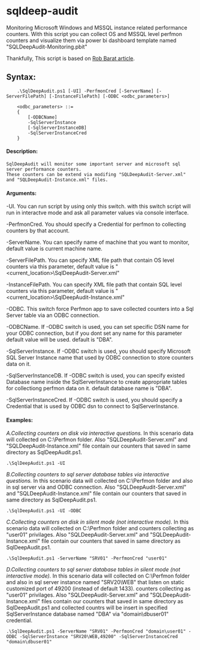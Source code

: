 # sqldeep-audit
Monitoring Microsoft Windows and MSSQL instance related performance counters.
With this script you can collect OS and MSSQL level perfmon counters and visualize them via power bi dashboard template named "SQLDeepAudit-Monitoring.pbit"

Thankfully, This script is based on [Rob Barat article](https://www.aussierobsql.com/using-powershell-to-setup-performance-monitor-data-collector-sets/).

## Syntax:
```
	.\SqlDeepAudit.ps1 [-UI] -PerfmonCred [-ServerName] [-ServerFilePath] [-InstanceFilePath] [-ODBC <odbc_parameters>]
	
	<odbc_parameters> ::=
	{
		[-ODBCName]
		-SqlServerInstance
		[-SqlServerInstanceDB]
		-SqlServerInstanceCred
	}
```
#### Description:
	SqlDeepAudit will monitor some important server and microsoft sql server performance counters.
	These counters can be extend via modifing "SQLDeepAudit-Server.xml" and "SQLDeepAudit-Instance.xml" files.
	
#### Arguments:
-UI. You can run script by using only this switch. with this switch script will run in interactve mode and ask all parameter values via console interface.

-PerfmonCred. You should specify a Credential for perfmon to collecting counters by that account.

-ServerName. You can specify name of machine that you want to monitor, default value is current machine name.

-ServerFilePath. You can specify XML file path that contain OS level counters via this parameter, default value is "<current_location>\SqlDeepAudit-Server.xml"

-InstanceFilePath. You can specify XML file path that contain SQL level counters via this parameter, default value is "<current_location>\SqlDeepAudit-Instance.xml"

-ODBC. This switch force Perfmon app to save collected counters into a Sql Server table via an ODBC connection.

-ODBCName. If -ODBC switch is used, you can set specific DSN name for your ODBC connection, but if you dont set any name for this parameter default value will be used. default is "DBA".

-SqlServerInstance. If -ODBC switch is used, you should specify Microsoft SQL Server Instance name that used by ODBC connection to store counters data on it.

-SqlServerInstanceDB. If -ODBC switch is used, you can specify existed Database name inside the SqlServerInstance to create appropriate tables for collectiong perfmon data on it. default database name is "DBA".

-SqlServerInstanceCred. If -ODBC switch is used, you should specify a Credential that is used by ODBC dsn to connect to SqlServerInstance.
	
#### Examples:
*A.Collecting counters on disk via interactive questions.*
	In this scenario data will collected on C:\Perfmon folder. Also "SQLDeepAudit-Server.xml" and "SQLDeepAudit-Instance.xml" file contain our counters that saved in same directory as SqlDeepAudit.ps1.
```
.\SqlDeepAudit.ps1 -UI
```

*B.Collecting counters to sql server database tables via interactive questions.*
	In this scenario data will collected on C:\Perfmon folder and also in sql server via and ODBC connection. Also "SQLDeepAudit-Server.xml" and "SQLDeepAudit-Instance.xml" file contain our counters that saved in same directory as SqlDeepAudit.ps1.
```
.\SqlDeepAudit.ps1 -UI -ODBC
```	
*C.Collecting counters on disk in silent mode (not interactive mode).*
	In this scenario data will collected on C:\Perfmon folder and counters collecting as "user01" privilages. Also "SQLDeepAudit-Server.xml" and "SQLDeepAudit-Instance.xml" file contain our counters that saved in same directory as SqlDeepAudit.ps1.
```
.\SqlDeepAudit.ps1 -ServerName "SRV01" -PerfmonCred "user01"	
```

*D.Collecting counters to sql server database tables in silent mode (not interactive mode).*
	In this scenario data will collected on C:\Perfmon folder and also in sql server instance named "SRV20\WEB" that listen on static customized port of 49200 (instead of default 1433). counters collecting as "user01" privilages. Also "SQLDeepAudit-Server.xml" and "SQLDeepAudit-Instance.xml" files contain our counters that saved in same directory as SqlDeepAudit.ps1 and collected countrs will be insert in specified SqlServerInstance database named "DBA" via "domain\dbuser01" credential.
```
.\SqlDeepAudit.ps1 -ServerName "SRV01" -PerfmonCred "domain\user01" -ODBC -SqlServerInstance "SRV20\WEB,49200" -SqlServerInstanceCred "domain\dbuser01"
```
